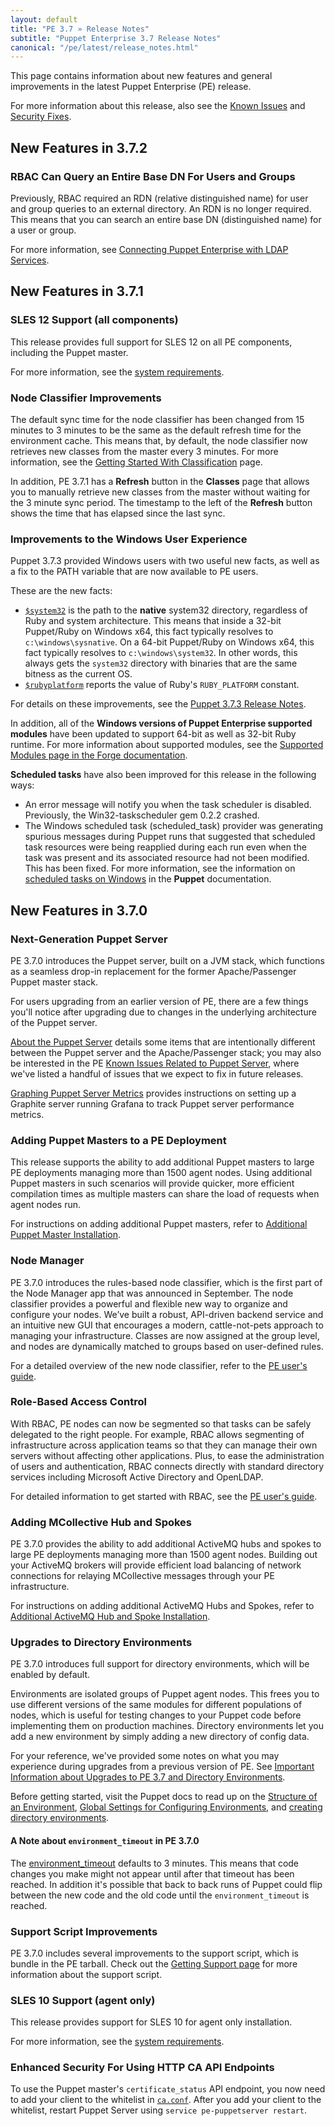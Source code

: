 ```yaml
---
layout: default
title: "PE 3.7 » Release Notes"
subtitle: "Puppet Enterprise 3.7 Release Notes"
canonical: "/pe/latest/release_notes.html"
---
```


This page contains information about new features and general improvements in the latest Puppet Enterprise (PE) release.

For more information about this release, also see the [Known Issues](./release_notes_known_issues.html) and [Security Fixes](./release_notes_security.html).

## New Features in 3.7.2

### RBAC Can Query an Entire Base DN For Users and Groups

Previously, RBAC required an RDN (relative distinguished name) for user and group queries to an external directory. An RDN is no longer required. This means that you can search an entire base DN (distinguished name) for a user or group.

For more information, see [Connecting Puppet Enterprise with LDAP Services](./rbac_ldap.html).

## New Features in 3.7.1

### SLES 12 Support (all components)

This release provides full support for SLES 12 on all PE components, including the Puppet master.

For more information, see the [system requirements](./install_system_requirements.html).

### Node Classifier Improvements

The default sync time for the node classifier has been changed from 15 minutes to 3 minutes to be the same as the default refresh time for the environment cache. This means that, by default, the node classifier now retrieves new classes from the master every 3 minutes. For more information, see the [Getting Started With Classification](./console_classes_groups.html#adding-classes-that-apply-to-all-nodes) page.

In addition, PE 3.7.1 has a **Refresh** button in the **Classes** page that allows you to manually retrieve new classes from the master without waiting for the 3 minute sync period. The timestamp to the left of the **Refresh** button shows the time that has elapsed since the last sync.

### Improvements to the Windows User Experience

Puppet 3.7.3 provided Windows users with two useful new facts, as well as a fix to the PATH variable that are now available to PE users.

These are the new facts:

* [`$system32`](/facter/latest/core_facts.html#system32) is the path to the **native** system32 directory, regardless of Ruby and system architecture. This means that inside a 32-bit Puppet/Ruby on Windows x64, this fact typically resolves to `c:\windows\sysnative`. On a 64-bit Puppet/Ruby on Windows x64, this fact typically resolves to `c:\windows\system32`. In other words, this always gets the `system32` directory with binaries that are the same bitness as the current OS.
* [`$rubyplatform`](/facter/latest/core_facts.html#rubyplatform) reports the value of Ruby's `RUBY_PLATFORM` constant.

For details on these improvements, see the [Puppet 3.7.3 Release Notes](/puppet/3.7/reference/release_notes.html#puppet-373).

In addition, all of the **Windows versions of Puppet Enterprise supported modules** have been updated to support 64-bit as well as 32-bit Ruby runtime. For more information about supported modules, see the [Supported Modules page in the Forge documentation](https://forge.puppetlabs.com/supported).

**Scheduled tasks** have also been improved for this release in the following ways:

* An error message will notify you when the task scheduler is disabled. Previously, the Win32-taskscheduler gem 0.2.2 crashed.
* The Windows scheduled task (scheduled_task) provider was generating spurious messages during Puppet runs that suggested that scheduled task resources were being reapplied during each run even when the task was present and its associated resource had not been modified. This has been fixed. For more information, see the information on [scheduled tasks on Windows](/puppet/3.7/reference/resources_scheduled_task_windows.html) in the **Puppet** documentation.

## New Features in 3.7.0

### Next-Generation Puppet Server

PE 3.7.0 introduces the Puppet server, built on a JVM stack, which functions as a seamless drop-in replacement for the former Apache/Passenger Puppet master stack.

For users upgrading from an earlier version of PE, there are a few things you'll notice after upgrading due to changes in the underlying architecture of the Puppet server.

[About the Puppet Server](./install_upgrading_puppet_server_notes.html) details some items that are intentionally different between the Puppet server and the Apache/Passenger stack; you may also be interested in the PE [Known Issues Related to Puppet Server](#known-issues-related-to-puppet-server), where we've listed a handful of issues that we expect to fix in future releases.

[Graphing Puppet Server Metrics](./puppet_server_metrics.html) provides instructions on setting up a Graphite server running Grafana to track Puppet server performance metrics.

### Adding Puppet Masters to a PE Deployment

This release supports the ability to add additional Puppet masters to large PE deployments managing more than 1500 agent nodes. Using additional Puppet masters in such scenarios will provide quicker, more efficient compilation times as multiple masters can share the load of requests when agent nodes run.

For instructions on adding additional Puppet masters, refer to [Additional Puppet Master Installation](./install_multimaster.html).

### Node Manager

PE 3.7.0 introduces the rules-based node classifier, which is the first part of the Node Manager app that was announced in September. The node classifier provides a powerful and flexible new way to organize and configure your nodes. We’ve built a robust, API-driven backend service and an intuitive new GUI that encourages a modern, cattle-not-pets approach to managing your infrastructure. Classes are now assigned at the group level, and nodes are dynamically matched to groups based on user-defined rules.

For a detailed overview of the new node classifier, refer to the [PE user's guide](./console_classes_groups.html).

### Role-Based Access Control

With RBAC, PE nodes can now be segmented so that tasks can be safely delegated to the right people. For example, RBAC allows segmenting of infrastructure across application teams so that they can manage their own servers without affecting other applications. Plus, to ease the administration of users and authentication, RBAC connects directly with standard directory services including Microsoft Active Directory and OpenLDAP.

For detailed information to get started with RBAC, see the [PE user's guide](./rbac_intro.html).

### Adding MCollective Hub and Spokes

PE 3.7.0 provides the ability to add additional ActiveMQ hubs and spokes to large PE deployments managing more than 1500 agent nodes. Building out your ActiveMQ brokers will provide efficient load balancing of network connections for relaying MCollective messages through your PE infrastructure.

For instructions on adding additional ActiveMQ Hubs and Spokes, refer to [Additional ActiveMQ Hub and Spoke Installation](./install_add_activemq.html).

### Upgrades to Directory Environments

PE 3.7.0 introduces full support for directory environments, which will be enabled by default.

Environments are isolated groups of Puppet agent nodes. This frees you to use different versions of the same modules for different populations of nodes, which is useful for testing changes to your Puppet code before implementing them on production machines. Directory environments let you add a new environment by simply adding a new directory of config data.

For your reference, we've provided some notes on what you may experience during upgrades from a previous version of PE. See [Important Information about Upgrades to PE 3.7 and Directory Environments](./install_upgrading_dir_env_notes.html).

Before getting started, visit the Puppet docs to read up on the [Structure of an  Environment](/puppet/3.7/reference/environments_creating.html#structure-of-an-environment), [Global Settings for Configuring Environments](/puppet/3.7/latest/reference/environments_configuring.html#global-settings-for-configuring-environments), and [creating directory environments](/puppet/3.7/reference/environments_creating.html).

#### A Note about `environment_timeout` in PE 3.7.0

The [environment_timeout](/puppet/3.7/reference/environments_configuring.html#environmenttimeout) defaults to 3 minutes. This means that code changes you make might not appear until after that timeout has been reached. In addition it's possible that back to back runs of Puppet could flip between the new code and the old code until the `environment_timeout` is reached.

### Support Script Improvements

PE 3.7.0 includes several improvements to the support script, which is bundle in the PE tarball. Check out the [Getting Support page](./overview_getting_support.html#the-pe-support-script) for more information about the support script.

### SLES 10 Support (agent only)

This release provides support for SLES 10 for agent only installation.

For more information, see the [system requirements](./install_system_requirements.html).

### Enhanced Security For Using HTTP CA API Endpoints

To use the Puppet master's `certificate_status` API endpoint, you now need to add your client to the whitelist in [`ca.conf`](/puppetserver/1.0/configuration.html#caconf). After you add your client to the whitelist, restart Puppet Server using `service pe-puppetserver restart`.
